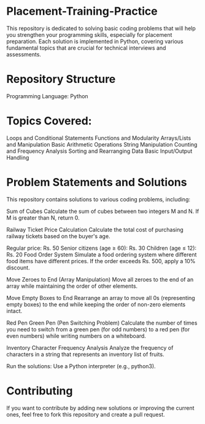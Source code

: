# Placement-Training-Practice

This repository is dedicated to solving basic coding problems that will help you strengthen your programming skills, especially for placement preparation. Each solution is implemented in Python, covering various fundamental topics that are crucial for technical interviews and assessments.

# Repository Structure

Programming Language: Python

# Topics Covered:

Loops and Conditional Statements
Functions and Modularity
Arrays/Lists and Manipulation
Basic Arithmetic Operations
String Manipulation
Counting and Frequency Analysis
Sorting and Rearranging Data
Basic Input/Output Handling

# Problem Statements and Solutions
This repository contains solutions to various coding problems, including:

Sum of Cubes
Calculate the sum of cubes between two integers M and N. If M is greater than N, return 0.

Railway Ticket Price Calculation
Calculate the total cost of purchasing railway tickets based on the buyer's age.

Regular price: Rs. 50
Senior citizens (age ≥ 60): Rs. 30
Children (age ≤ 12): Rs. 20
Food Order System
Simulate a food ordering system where different food items have different prices. If the order exceeds Rs. 500, apply a 10% discount.

Move Zeroes to End (Array Manipulation)
Move all zeroes to the end of an array while maintaining the order of other elements.

Move Empty Boxes to End
Rearrange an array to move all 0s (representing empty boxes) to the end while keeping the order of non-zero elements intact.

Red Pen Green Pen (Pen Switching Problem)
Calculate the number of times you need to switch from a green pen (for odd numbers) to a red pen (for even numbers) while writing numbers on a whiteboard.

Inventory Character Frequency Analysis
Analyze the frequency of characters in a string that represents an inventory list of fruits.

Run the solutions:
Use a Python interpreter (e.g., python3).

# Contributing
If you want to contribute by adding new solutions or improving the current ones, feel free to fork this repository and create a pull request.
